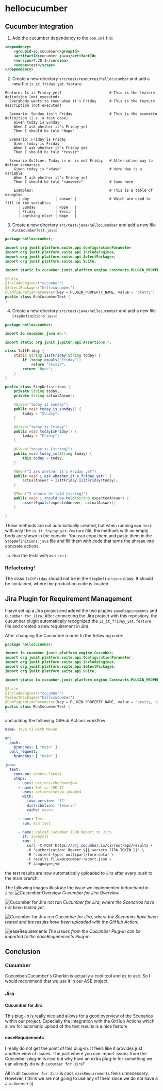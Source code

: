# hellocucumber

## Cucumber Integration

1) Add the cucumber dependency to the `pom.xml` file:
```xml
<dependency>
    <groupId>io.cucumber</groupId>
    <artifactId>cucumber-java</artifactId>
    <version>7.20.1</version>
    <scope>test</scope>
</dependency>
```

2) Create a new directory `src/test/resources/hellocucumber` and add a new file `is_it_friday_yet.feature`:
```gherkin
Feature: Is it Friday yet?                      # This is the feature definition (not executed)
  Everybody wants to know when it's Friday      # This is the feature description (not executed)

  Scenario: Sunday isn't Friday                 # This is the scenario definition (i.e. a test case)
    Given today is Sunday                      
    When I ask whether it's Friday yet         
    Then I should be told "Nope"               

  Scenario: Friday is Friday
    Given today is Friday
    When I ask whether it's Friday yet
    Then I should be told "Yessir"

  Scenario Outline: Today is or is not Friday   # Alternative way to define scenarios
    Given today is "<day>"                      # Here day is a variable
    When I ask whether it's Friday yet
    Then I should be told "<answer>"            # Same here

    Examples:                                   # This is a table of examples
      | day            | answer |               # Which are used to fill in the variables
      | Sunday         | Nope   |
      | Friday         | Yessir |
      | anything else! | Nope   |
```

3) Create a new directory `src/test/java/hellocucumber` and add a new file `RunCucumberTest.java`:
```java
package hellocucumber;

import org.junit.platform.suite.api.ConfigurationParameter;
import org.junit.platform.suite.api.IncludeEngines;
import org.junit.platform.suite.api.SelectPackages;
import org.junit.platform.suite.api.Suite;

import static io.cucumber.junit.platform.engine.Constants.PLUGIN_PROPERTY_NAME;

@Suite
@IncludeEngines("cucumber")
@SelectPackages("hellocucumber")
@ConfigurationParameter(key = PLUGIN_PROPERTY_NAME, value = "pretty")
public class RunCucumberTest {
}
```

4) Create a new directory `src/test/java/hellocucumber` and add a new file `StepDefinitions.java`:
```java
package hellocucumber;

import io.cucumber.java.en.*;

import static org.junit.jupiter.api.Assertions.*;

class IsItFriday {
    static String isItFriday(String today) {
        if (today.equals("Friday"))
            return "Yessir";
        return "Nope";
    }
}

public class StepDefinitions {
    private String today;
    private String actualAnswer;

    @Given("today is Sunday")
    public void today_is_sunday() {
        today = "Sunday";
    }

    @Given("today is Friday")
    public void todayIsFriday() {
        today = "Friday";
    }

    @Given("today is {string}")
    public void today_is(String today) {
        this.today = today;
    }

    @When("I ask whether it's Friday yet")
    public void i_ask_whether_it_s_friday_yet() {
        actualAnswer = IsItFriday.isItFriday(today);
    }

    @Then("I should be told {string}")
    public void i_should_be_told(String expectedAnswer) {
        assertEquals(expectedAnswer, actualAnswer);
    }

}
```

These methods are not automatically created, but when running ```mvn test``` with only the ```is_it_fryday_yet.feature``` file,
the methods with an empty body are shown in the console. You can copy them and paste them in the ```StepDefinitions.java``` file 
and fill them with code that turns the phrase into concrete actions.

5) Run the tests with ```mvn test```.

### Refactoring!
The class `IsItFriday` should not be in the `StepDefinitions` class. It should be contained, where the production
code is located.

## Jira Plugin for Requirement Management
I have set up a Jira project and added the two plugins `easeRequirements` and `Cucumber for Jira`.
After connecting the Jira project with this repository, the cucumber plugin automatically recognized the
`is_it_friday_yet.feature` file and created a new requirement in Jira.

After changing the Cucumber runner to the following code:
```java
package hellocucumber;

import io.cucumber.junit.platform.engine.Cucumber;
import org.junit.platform.suite.api.ConfigurationParameter;
import org.junit.platform.suite.api.IncludeEngines;
import org.junit.platform.suite.api.SelectPackages;
import org.junit.platform.suite.api.Suite;

import static io.cucumber.junit.platform.engine.Constants.PLUGIN_PROPERTY_NAME;

@Suite
@IncludeEngines("cucumber")
@SelectPackages("hellocucumber")
@ConfigurationParameter(key = PLUGIN_PROPERTY_NAME, value = "pretty, json:target/cucumber-report.json")
public class RunCucumberTest {
}
```
and adding the following GitHub Actions workflow:
```yaml
name: Java CI with Maven

on:
  push:
    branches: [ "main" ]
  pull_request:
    branches: [ "main" ]

jobs:
  test:
    runs-on: ubuntu-latest
    steps:
      - uses: actions/checkout@v4
      - name: Set up JDK 17
        uses: actions/setup-java@v4
        with:
          java-version: '17'
          distribution: 'temurin'
          cache: maven

      - name: Test
        run: mvn test

      - name: Upload Cucumber JSON Report to Jira
        if: always()
        run: |
          curl -X POST https://c4j.cucumber.io/ci/rest/api/results \
          -H "authorization: Bearer ${{ secrets.JIRA_TOKEN }}" \
          -H 'content-type: multipart/form-data' \
          -F results_file=@cucumber-report.json \
          -F language=jvm
```
the test results are now automatically uploaded to Jira after every push to the main branch.

The following images illustrate the issue we implemented beforehand in Jira:
![Cucumber Overview](pics/Cucumber_overview.png)
*Cucumber for Jira Overview.*

![Cucumber for Jira not run](pics/Cucumber_not_run.png)
*Cucumber for Jira, where the Scenarios have not been tested yet.*

![Cucumber for Jira run](pics/Cucumber_run.png)
*Cucumber for Jira, where the Scenarios have been tested and the results have been uploaded with the GitHub Action.*

![easeRequirements](pics/easeRequirements.png)
*The issues from the Cucumber Plug-in can be imported to the easeRequirements Plug-in.*


## Conclusion
### Cucumber
Cucumber/Cucumber's Gherkin is actually a cool tool and ez to use. So I would recommend that we use it in our ASE project.

### Jira
#### Cucumber for Jira
This plug-in is really nice and allows for a good overview of the Scenarios within our project. Especially the integration with the GitHub Actions which allow for
automatic upload of the test results is a nice feature.

#### easeRequirements
I really do not get the point of this plug-in. It feels like it provides just another view of issues. The part where you can import issues from the Cucumber plug-in is nice
but why have an extra plug-in for something we can already do with ``Cucumber for Jira``?

All in all ``Cucumber for Jira`` is cool, `easeRequirements` feels unnecessary. However, I think we are not going to use any of them since we do not have a Jira license :)).
